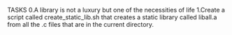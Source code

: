 TASKS
0.A library is not a luxury but one of the necessities of life
1.Create a script called create_static_lib.sh that creates a static library called liball.a from all the .c files that are in the current directory.
